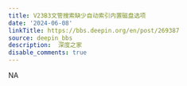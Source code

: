```yaml
---
title: V23B3文管搜索缺少自动索引内置磁盘选项
date: '2024-06-08'
linkTitle: https://bbs.deepin.org/en/post/269387
source: deepin_bbs
description:  深度之家 
disable_comments: true
---
```

NA
